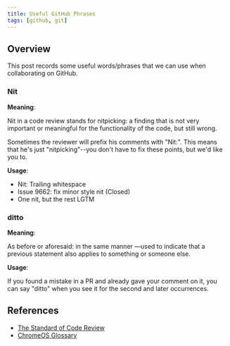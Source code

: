 ```yaml
---
title: Useful GitHub Phrases
tags: [github, git]
---
```


## Overview

This post records some useful words/phrases that we can use when collaborating on GitHub.

### Nit

**Meaning**:

Nit in a code review stands for nitpicking: a finding that is not very important or meaningful for the functionality of the code, but still wrong.

Sometimes the reviewer will prefix his comments with "Nit:". This means that he's just "nitpicking"--you don't have to fix these points, but we'd like you to.

**Usage**:

- Nit: Trailing whitespace
- Issue 9662: fix minor style nit (Closed)
- One nit, but the rest LGTM

### ditto

**Meaning**:

As before or aforesaid: in the same manner —used to indicate that a previous statement also applies to something or someone else.

**Usage**:

If you found a mistake in a PR and already gave your comment on it, you can say "ditto" when you see it for the second and later occurrences.

## References

- [The Standard of Code Review](https://google.github.io/eng-practices/review/reviewer/standard.html)
- [ChromeOS Glossary](https://chromium.googlesource.com/chromiumos/docs/+/HEAD/glossary.md)